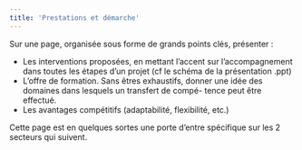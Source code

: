 ```yaml
---
title: 'Prestations et démarche'
---
```


Sur une page, organisée sous forme de grands points clés, présenter :

* Les interventions proposées, en mettant l’accent sur l’accompagnement dans toutes les étapes d’un projet (cf le schéma de la présentation .ppt)
* L’offre de formation. Sans êtres exhaustifs, donner une idée des domaines dans lesquels un transfert de compé- tence peut être effectué.
* Les avantages compétitifs (adaptabilité, flexibilité, etc.)

Cette page est en quelques sortes une porte d’entre spécifique sur les 2 secteurs qui suivent.